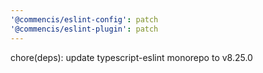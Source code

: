 ```yaml
---
'@commencis/eslint-config': patch
'@commencis/eslint-plugin': patch
---
```


chore(deps): update typescript-eslint monorepo to v8.25.0
